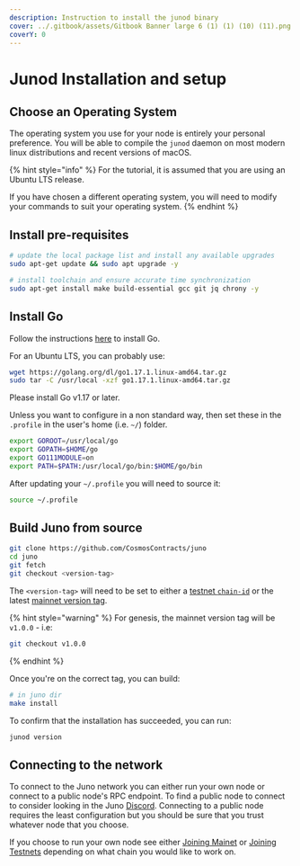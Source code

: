 ```yaml
---
description: Instruction to install the junod binary
cover: ../.gitbook/assets/Gitbook Banner large 6 (1) (1) (10) (11).png
coverY: 0
---
```


# Junod Installation and setup

## Choose an Operating System

The operating system you use for your node is entirely your personal preference. You will be able to compile the `junod` daemon on most modern linux distributions and recent versions of macOS.

{% hint style="info" %}
For the tutorial, it is assumed that you are using an Ubuntu LTS release.

If you have chosen a different operating system, you will need to modify your commands to suit your operating system.
{% endhint %}

## Install pre-requisites

```bash
# update the local package list and install any available upgrades
sudo apt-get update && sudo apt upgrade -y

# install toolchain and ensure accurate time synchronization
sudo apt-get install make build-essential gcc git jq chrony -y
```

## Install Go

Follow the instructions [here](https://golang.org/doc/install) to install Go.

For an Ubuntu LTS, you can probably use:

```bash
wget https://golang.org/dl/go1.17.1.linux-amd64.tar.gz
sudo tar -C /usr/local -xzf go1.17.1.linux-amd64.tar.gz
```

Please install Go v1.17 or later.

Unless you want to configure in a non standard way, then set these in the `.profile` in the user's home (i.e. `~/`) folder.

```bash
export GOROOT=/usr/local/go
export GOPATH=$HOME/go
export GO111MODULE=on
export PATH=$PATH:/usr/local/go/bin:$HOME/go/bin
```

After updating your `~/.profile` you will need to source it:

```bash
source ~/.profile
```

## Build Juno from source

```bash
git clone https://github.com/CosmosContracts/juno
cd juno
git fetch
git checkout <version-tag>
```

The `<version-tag>` will need to be set to either a [testnet `chain-id`](joining-the-testnets.md#current-testnets) or the latest [mainnet version tag](joining-mainnet.md).

{% hint style="warning" %}
For genesis, the mainnet version tag will be `v1.0.0` - i.e:

```bash
git checkout v1.0.0
```
{% endhint %}

Once you're on the correct tag, you can build:

```bash
# in juno dir
make install
```

To confirm that the installation has succeeded, you can run:

```bash
junod version
```

## Connecting to the network

To connect to the Juno network you can either run your own node or connect to a public node's RPC endpoint. To find a public node to connect to consider looking in the Juno [Discord](https://discord.gg/QcWPfK4gJ2). Connecting to a public node requires the least configuration but you should be sure that you trust whatever node that you choose.

If you choose to run your own node see either [Joining Mainet](joining-mainnet.md) or [Joining Testnets](joining-the-testnets.md) depending on what chain you would like to work on.

